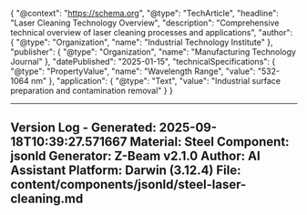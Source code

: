 {
  "@context": "https://schema.org",
  "@type": "TechArticle",
  "headline": "Laser Cleaning Technology Overview",
  "description": "Comprehensive technical overview of laser cleaning processes and applications",
  "author": {
    "@type": "Organization",
    "name": "Industrial Technology Institute"
  },
  "publisher": {
    "@type": "Organization",
    "name": "Manufacturing Technology Journal"
  },
  "datePublished": "2025-01-15",
  "technicalSpecifications": {
    "@type": "PropertyValue",
    "name": "Wavelength Range",
    "value": "532-1064 nm"
  },
  "application": {
    "@type": "Text",
    "value": "Industrial surface preparation and contamination removal"
  }
}

---
Version Log - Generated: 2025-09-18T10:39:27.571667
Material: Steel
Component: jsonld
Generator: Z-Beam v2.1.0
Author: AI Assistant
Platform: Darwin (3.12.4)
File: content/components/jsonld/steel-laser-cleaning.md
---